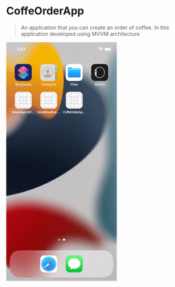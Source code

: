 # CoffeOrderApp



> An application that you can create an order of coffee. In this application developed using MVVM architecture


![CoffeOrder Gif](/CoffeOrderAppGif.gif)

